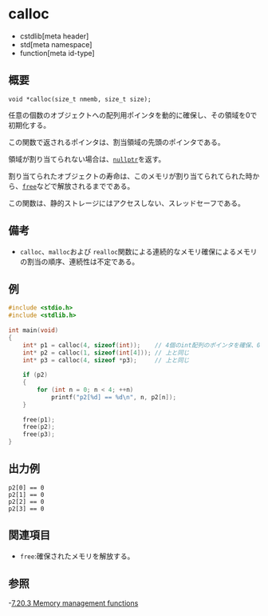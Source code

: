 # calloc
* cstdlib[meta header]
* std[meta namespace]
* function[meta id-type]

## 概要

```
void *calloc(size_t nmemb, size_t size);
```

任意の個数のオブジェクトへの配列用ポインタを動的に確保し、その領域を0で初期化する。

この関数で返されるポインタは、割当領域の先頭のポインタである。

領域が割り当てられない場合は、[`nullptr`](/lang/cpp11/nullptr.md)を返す。

割り当てられたオブジェクトの寿命は、このメモリが割り当てられてられた時から、[`free`](free.md.nolink)などで解放されるまでである。

この関数は、静的ストレージにはアクセスしない、スレッドセーフである。

## 備考

- `calloc`、`malloc`および `realloc`関数による連続的なメモリ確保によるメモリの割当の順序、連続性は不定である。

## 例

```cpp example
#include <stdio.h>
#include <stdlib.h>
 
int main(void)
{
    int* p1 = calloc(4, sizeof(int));    // 4個のint配列のポインタを確保、0二初期化
    int* p2 = calloc(1, sizeof(int[4])); // 上と同じ
    int* p3 = calloc(4, sizeof *p3);     // 上と同じ
 
    if (p2)
    {
        for (int n = 0; n < 4; ++n)
            printf("p2[%d] == %d\n", n, p2[n]);
    }
 
    free(p1);
    free(p2);
    free(p3);
}
```

## 出力例
```
p2[0] == 0
p2[1] == 0
p2[2] == 0
p2[3] == 0
```

## 関連項目
- `free`:確保されたメモリを解放する。



## 参照
-[7.20.3 Memory management functions]("https://www.dii.uchile.cl/~daespino/files/Iso_C_1999_definition.pdf")

